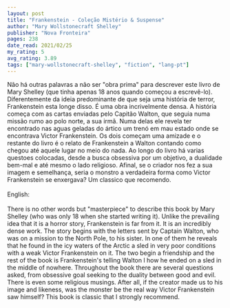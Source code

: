 ```yaml
---
layout: post
title: "Frankenstein - Coleção Mistério & Suspense"
author: "Mary Wollstonecraft Shelley"
publisher: "Nova Fronteira"
pages: 238
date_read: 2021/02/25
my_rating: 5
avg_rating: 3.89
tags: ["mary-wollstonecraft-shelley", "fiction", "lang-pt"]
---
```


Não há outras palavras a não  ser "obra prima" para descrever este livro de Mary Shelley (que tinha apenas 18 anos quando começou a escrevê-lo). Diferentemente da ideia predominante de que seja uma história de terror, Frankenstein esta longe disso. É uma obra incrivelmente densa. A história começa com as cartas enviadas pelo Capitão Walton, que seguia numa missão rumo ao polo norte, a sua irmã. Numa delas ele revela ter encontrado nas aguas geladas do ártico um trenó em mau estado onde se encontrava Victor Frankenstein. Os dois começam uma amizade e o restante do livro é o relato de Frankenstein a Walton contando como chegou até aquele lugar no meio do nada.  Ao longo do livro há varias questoes colocadas, desde a busca obsessiva por um objetivo, a dualidade bem-mal e até mesmo o lado religioso. Afinal, se o criador nos fez a sua imagem e semelhança, seria o monstro a verdadeira forma como Victor Frankenstein se enxergava? Um classico que recomendo. <br/><br/>English:<br/><br/>There is no other words but "masterpiece" to describe this book by Mary Shelley (who was only 18 when she started writing it). Unlike the prevailing idea that it is a horror story, Frankenstein is far from it. It is an incredibly dense work. The story begins with the letters sent by Captain Walton, who was on a mission to the North Pole, to his sister. In one of them he reveals that he found in the icy waters of the Arctic a sled in very poor conditions with a weak Victor Frankenstein on it. The two begin a friendship and the rest of the book is Frankenstein's telling Walton l how he ended on a sled in the middle of nowhere. Throughout the book there are several questions asked, from obsessive goal seeking to the duality between good and evil. There is even some religious musings. After all, if the creator made us to his image and likeness, was the monster be the real way Victor Frankenstein saw himself? This book is classic that I strongly recommend.

